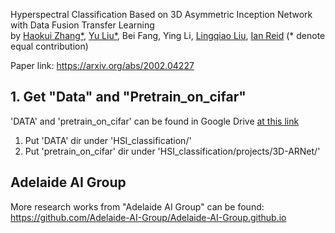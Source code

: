 
Hyperspectral Classification Based on 3D Asymmetric Inception Network with Data Fusion Transfer Learning </br>
by [Haokui Zhang*](https://dblp.org/pers/z/Zhang:Haokui.html), [Yu Liu*](https://sites.google.com/site/yuliuunilau/home), Bei Fang, Ying Li, [Lingqiao Liu](https://sites.google.com/site/lingqiaoliu83/), [Ian Reid](https://cs.adelaide.edu.au/~ianr/) (* denote equal contribution)

Paper link: https://arxiv.org/abs/2002.04227


## 1. Get "Data" and "Pretrain_on_cifar" 
'DATA' and 'pretrain_on_cifar' can be found in Google Drive [at this link](https://drive.google.com/open?id=1LBj_G2dIhPqVw8TCbAjfwPCbmyOgal3-)

1. Put 'DATA' dir under 'HSI_classification/'
2. Put 'pretrain_on_cifar' dir under 'HSI_classification/projects/3D-ARNet/'



## Adelaide AI Group
More research works from "Adelaide AI Group" can be found:
https://github.com/Adelaide-AI-Group/Adelaide-AI-Group.github.io

